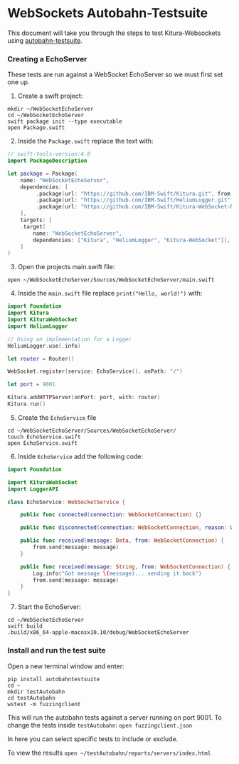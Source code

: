 # WebSockets Autobahn-Testsuite

This document will take you through the steps to test Kitura-Websockets using [autobahn-testsuite](https://github.com/crossbario/autobahn-testsuite).

### Creating a EchoServer
These tests are run against a WebSocket EchoServer so we must first set one up.

1. Create a swift project:
```
mkdir ~/WebSocketEchoServer
cd ~/WebSocketEchoServer
swift package init --type executable
open Package.swift
```

2. Inside the `Package.swift` replace the text with:
```swift
// swift-tools-version:4.0
import PackageDescription

let package = Package(
    name: "WebSocketEchoServer",
    dependencies: [
         .package(url: "https://github.com/IBM-Swift/Kitura.git", from: "2.3.0"),
         .package(url: "https://github.com/IBM-Swift/HeliumLogger.git", .upToNextMinor(from: "1.7.0")),
         .package(url: "https://github.com/IBM-Swift/Kitura-WebSocket-NIO.git", from: "2.0.0")
    ],
    targets: [
    .target(
        name: "WebSocketEchoServer",
        dependencies: ["Kitura", "HeliumLogger", "Kitura-WebSocket"]),
    ]
)
```
3. Open the projects main.swift file:
```
open ~/WebSocketEchoServer/Sources/WebSocketEchoServer/main.swift
```
4. Inside the `main.swift` file replace `print("Hello, world!")` with:
```swift
import Foundation
import Kitura
import KituraWebSocket
import HeliumLogger

// Using an implementation for a Logger
HeliumLogger.use(.info)

let router = Router()

WebSocket.register(service: EchoService(), onPath: "/")

let port = 9001

Kitura.addHTTPServer(onPort: port, with: router)
Kitura.run()
```
5. Create the `EchoService` file
```
cd ~/WebSocketEchoServer/Sources/WebSocketEchoServer/
touch EchoService.swift
open EchoService.swift
```
6. Inside `EchoService` add the following code:
```swift
import Foundation

import KituraWebSocket
import LoggerAPI

class EchoService: WebSocketService {

    public func connected(connection: WebSocketConnection) {}

    public func disconnected(connection: WebSocketConnection, reason: WebSocketCloseReasonCode) {}

    public func received(message: Data, from: WebSocketConnection) {
        from.send(message: message)
    }

    public func received(message: String, from: WebSocketConnection) {
        Log.info("Got message \(message)... sending it back")
        from.send(message: message)
    }
}
```
7. Start the EchoServer:
```
cd ~/WebSocketEchoServer
swift build
.build/x86_64-apple-macosx10.10/debug/WebSocketEchoServer
```

### Install and run the test suite
Open a new terminal window and enter:
```
pip install autobahntestsuite
cd ~
mkdir testAutobahn
cd testAutobahn
wstest -m fuzzingclient
```

This will run the autobahn tests against a server running on port 9001.
To change the tests inside `testAutobahn`:
`open fuzzingclient.json`

In here you can select specific tests to include or exclude.

To view the results `open ~/testAutobahn/reports/servers/index.html`
